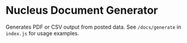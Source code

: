 # Nucleus Document Generator

Generates PDF or CSV output from posted data. See `/docs/generate` in `index.js` for usage examples.
